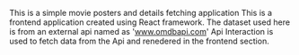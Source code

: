 This is a simple movie posters and details fetching application
This is a frontend application created using React framework. 
The dataset used here is from an external api named as 'www.omdbapi.com'
Api Interaction is used to fetch data from the Api and renedered in the frontend section.